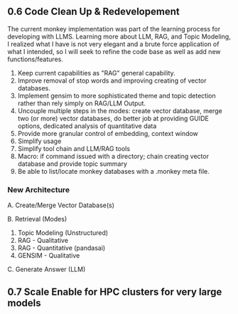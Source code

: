
## 0.6 Code Clean Up & Redevelopement

The current monkey implementation was part of the learning process for developing with LLMS.  Learning more about LLM, RAG, and Topic Modeling, I realized what I have is not very elegant and a brute force application of what I intended, so I will seek to refine the code base as well as add new functions/features.

1. Keep current capabilities as "RAG" general capability.
2. Improve removal of stop words and improving creating of vector databases.  
3. Implement gensim to more sophisticated theme and topic detection rather than rely simply on RAG/LLM Output.
4. Uncouple multiple steps in the modes: create vector database, merge two (or more) vector databases, do better job at providing GUIDE options, dedicated analysis of quantitative data
5. Provide more granular control of embedding, context window
6. Simplify usage
7. Simplify tool chain and LLM/RAG tools
8. Macro: if command issued with a directory; chain creating vector database and provide topic summary
9. Be able to list/locate monkey databases with a .monkey meta file.

### New Architecture

A. Create/Merge Vector Database(s)

B. Retrieval (Modes)

1. Topic Modeling (Unstructured)
2. RAG - Qualitative
3. RAG - Quantitative (pandasai)
4. GENSIM - Qualitative

C. Generate Answer (LLM)

## 0.7 Scale Enable for HPC clusters for very large models


